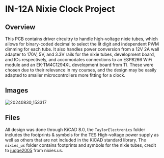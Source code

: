 # IN-12A Nixie Clock Project
## Overview
This PCB contains driver circuitry to handle high-voltage nixie tubes, which allows for binary-coded decimal to select the lit digit and independent PWM dimming for each tube. It also handles power conversion from a 12V 2A wall adapter to 170V, 5V, and 3.3V rails for the nixie tubes, development board, and ICs respectively, and accomodates connections to an ESP8266 WiFi module and an EK-TM4C1294XL development board from TI. These were chosen due to their relevance in my courses, and the design may be easily adapted to smaller microcontrollers more fitting for a clock.
## Images
![20240830_153317](https://github.com/user-attachments/assets/a0f065db-4ba7-4946-acc8-af43693be808)
## Files
All design was done through KiCAD 8.0, the `TaylorElectronics` folder includes the footprints & symbols for the TES High-voltage power supply as well as others that are not included in the KiCAD standard library. The `nixies_us` folder contains footprints and symbols for the nixie tubes, credit to [judge2005](https://github.com/judge2005/Eagle-and-KiCAD-Nixie-Libs/tree/master) from nixies.us.
